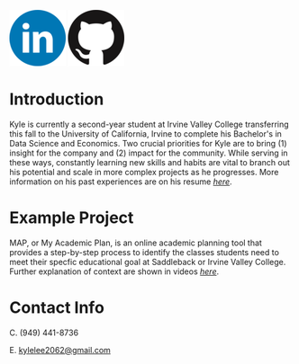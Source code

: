 [![LINKEDIN](https://github.com/kylelee2062/Kyle_Lee_Portfolio/blob/main/images/LinkedIn.png)](https://www.linkedin.com/in/kyle-lee-47b6761a8/)
[![GITHUB](https://github.com/kylelee2062/Kyle_Lee_Portfolio/blob/main/images/github.png)](https://github.com/kylelee2062/Kyle_Lee_Portfolio)

# Introduction
Kyle is currently a second-year student at Irvine Valley College transferring this fall to the University of California, Irvine to complete his Bachelor's in Data Science and Economics. Two crucial priorities for Kyle are to bring (1) insight for the company and (2) impact for the community. While serving in these ways, constantly learning new skills and habits are vital to branch out his potential and scale in more complex projects as he progresses. More information on his past experiences are on his resume [*here*](https://github.com/kylelee2062/Kyle_Lee_Portfolio/blob/main/KyleLeeResume.pdf).

# Example Project
MAP, or My Academic Plan, is an online academic planning tool that provides a step-by-step process to identify the classes students need to meet their specfic educational goal at Saddleback or Irvine Valley College. Further explanation of context are shown in videos [*here*](https://www.youtube.com/watch?v=FmtqJIG9NZg).

# Contact Info
C. (949) 441-8736

E. kylelee2062@gmail.com
